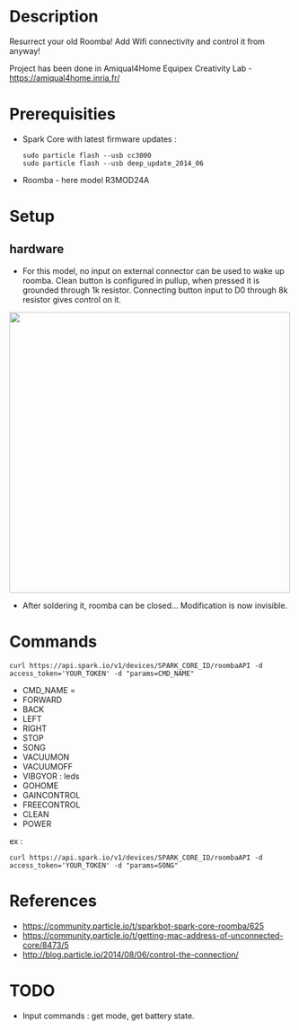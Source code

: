# Description
Resurrect your old Roomba! Add Wifi connectivity and control it from anyway! 

Project has been done in Amiqual4Home Equipex Creativity Lab - https://amiqual4home.inria.fr/ 

# Prerequisities
 * Spark Core with latest firmware updates :
     
    ```
    sudo particle flash --usb cc3000
    sudo particle flash --usb deep_update_2014_06
    ``` 
 * Roomba - here model R3MOD24A

# Setup
## hardware 
* For this model, no input on external connector can be used to wake up roomba. Clean button is configured in pullup, when pressed it is grounded through 1k resistor. Connecting button input to D0 through 8k resistor gives control on it. 

<img src="https://raw.githubusercontent.com/Lahorde/roomba_wifi/master/img/roomba_hack_0.JPG" width="500">

* After soldering it, roomba can be closed... Modification is now invisible.

# Commands
    curl https://api.spark.io/v1/devices/SPARK_CORE_ID/roombaAPI -d access_token='YOUR_TOKEN' -d "params=CMD_NAME"
 
 * CMD_NAME = 
  * FORWARD
  * BACK
  * LEFT
  * RIGHT
  * STOP
  * SONG
  * VACUUMON
  * VACUUMOFF
  * VIBGYOR   : leds
  * GOHOME
  * GAINCONTROL
  * FREECONTROL
  * CLEAN
  * POWER

ex :
    
    curl https://api.spark.io/v1/devices/SPARK_CORE_ID/roombaAPI -d access_token='YOUR_TOKEN' -d "params=SONG"

# References
 * https://community.particle.io/t/sparkbot-spark-core-roomba/625
 * https://community.particle.io/t/getting-mac-address-of-unconnected-core/8473/5
 * http://blog.particle.io/2014/08/06/control-the-connection/

# TODO
 * Input commands : get mode, get battery state.
